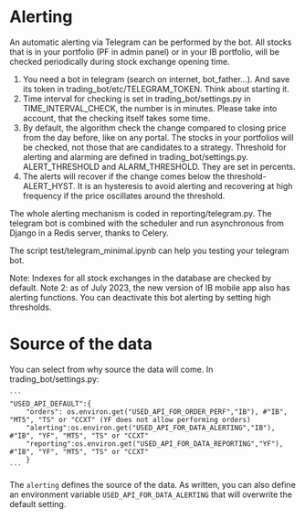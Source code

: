 # Alerting
An automatic alerting via Telegram can be performed by the bot. All stocks that is in your portfolio (PF in admin panel) or in your IB portfolio, will be checked periodically during stock exchange opening time.

1. You need a bot in telegram (search on internet, bot_father...). And save its token in trading_bot/etc/TELEGRAM_TOKEN. Think about starting it.
2. Time interval for checking is set in trading_bot/settings.py in TIME_INTERVAL_CHECK, the number is in minutes. Please take into account, that the checking itself takes some time.
3. By default, the algorithm check the change compared to closing price from the day before, like on any portal. The stocks in your portfolios will be checked, not those that are candidates to a strategy. Threshold for alerting and alarming are defined in trading_bot/settings.py. ALERT_THRESHOLD and ALARM_THRESHOLD. They are set in percents.
4. The alerts will recover if the change comes below the threshold-ALERT_HYST. It is an hysteresis to avoid alerting and recovering at high frequency if the price oscillates around the threshold.

The whole alerting mechanism is coded in reporting/telegram.py. The telegram bot is combined with the scheduler and run asynchronous from Django in a Redis server, thanks to Celery.

The script test/telegram_minimal.ipynb can help you testing your telegram bot.

Note: Indexes for all stock exchanges in the database are checked by default.
Note 2: as of July 2023, the new version of IB mobile app also has alerting functions. You can deactivate this bot alerting by setting high thresholds.

# Source of the data
You can select from why source the data will come. In trading_bot/settings.py:

    ```
    "USED_API_DEFAULT":{
        "orders": os.environ.get("USED_API_FOR_ORDER_PERF","IB"), #"IB", "MT5", "TS" or "CCXT" (YF does not allow performing orders)
        "alerting":os.environ.get("USED_API_FOR_DATA_ALERTING","IB"), #"IB", "YF", "MT5", "TS" or "CCXT"
        "reporting":os.environ.get("USED_API_FOR_DATA_REPORTING","YF"), #"IB", "YF", "MT5", "TS" or "CCXT"
        }
    ```

The `alerting` defines the source of the data. As written, you can also define an environment variable `USED_API_FOR_DATA_ALERTING` that will overwrite the default setting.



